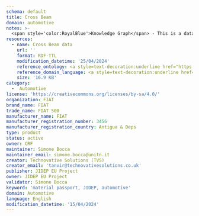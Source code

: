 ```yaml
---
schema: default
title: Cross Beam
domain: automotive
notes: >-
  <span style='color:RoyalBlue'>Knowledge Graph</span> - This is a dataset describing the information about a Cross Beam product, produced by the FIAT company.
resources:
  - name: Cross Beam data
    url: ''
    format: RDF-TTL
    modification_datetime: '25/04/2024'
    reference_ontology: <a style=text-decoration:underline href="https://datascientiafoundation.github.io/LiveDataMaterials/datasets/JIDEP-ontology/">JIDEP Material Passport Ontology</a>
    reference_domain_language: <a style=text-decoration:underline href="https://datascientiafoundation.github.io/LiveDataMaterials/datasets/JIDEP-terminology/">JIDEP Terminology</a>
    size: '16.9 KB'
category:
  -  Automotive
license: 'https://creativecommons.org/licenses/by-sa/4.0/'
organization: FIAT
brand_name: FIAT
trade_name: FIAT 500
manufacturer_name: FIAT
manufacturer_registration_number: 3456
manufacturer_registration_country: Antigua & Deps
type: product
status: active
owner: CRF
maintainer: Simone Bocca
maintainer_email: simone.bocca@unitn.it 
creator: Technovative Solutions (TVS)
creator_email: 'tanvir@technovativesolutions.co.uk'
publisher: JIDEP EU Project
owner: JIDEP EU Project
validator: Simone Bocca
keyword: 'material passport, JIDEP, automotive'
domain: Automotive
language: English
modification_datetime: '15/04/2024'
---
```

